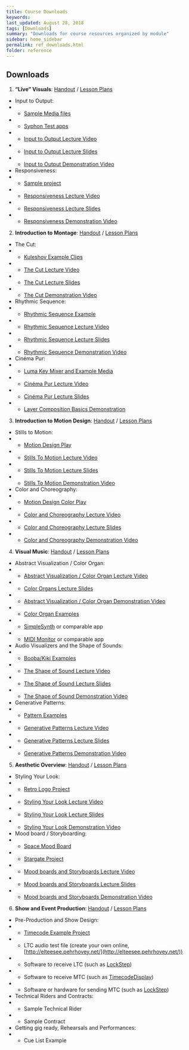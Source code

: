 ```yaml
---
title: Course Downloads
keywords: 
last_updated: August 28, 2018
tags: [Downloads]
summary: "Downloads for course resources organized by module"
sidebar: home_sidebar
permalink: ref_downloads.html
folder: reference
---
```


## Downloads

1. **“Live” Visuals**: [Handout](/vvedu/handout_module_1.html) / [Lesson Plans](/vvedu/teaching_module_1.html)
- Input to Output:
- - [Sample Media files](https://d3omao0uy1rjjh.cloudfront.net/vvedu/M1-L1.zip)
- - [Syphon Test apps](https://github.com/Syphon/Simple/releases/latest)
- - [Input to Output Lecture Video](https://vimeo.com/289316023)
- - [Input to Output Lecture Slides](https://docs.google.com/presentation/d/12Arx326oMkRXVu9xjnftlviyvkbhXMy1qJ31yW3yVuc)
- - [Input to Output Demonstration Video](https://vimeo.com/289319159)
- Responsiveness:
- - [Sample project](https://d3omao0uy1rjjh.cloudfront.net/vvedu/M1-L2.zip)
- - [Responsiveness Lecture Video](https://vimeo.com/290539286)
- - [Responsiveness Lecture Slides](https://docs.google.com/presentation/d/1Dd04BLD53DW9HhfK7iyAmnumrnaLyUA8HimJAjkzSrY)
- - [Responsiveness Demonstration Video](https://vimeo.com/290573189)

2. **Introduction to Montage**: [Handout](/vvedu/handout_module_2.html) / [Lesson Plans](/vvedu/teaching_module_2.html)
- The Cut:
- - [Kuleshov Example Clips](https://d3omao0uy1rjjh.cloudfront.net/vvedu/M2-L1.zip)
- - [The Cut Lecture Video](https://vimeo.com/291593254)
- - [The Cut Lecture Slides](https://docs.google.com/presentation/d/1brbWwWiMFxLv5Jot7NzHLRbHtLZAw7vRfcY_qu-lIcE/)
- - [The Cut Demonstration Video](https://vimeo.com/291746109)
- Rhythmic Sequence:
- - [Rhythmic Sequence Example](https://d3omao0uy1rjjh.cloudfront.net/vvedu/M2-L2.zip)
- - [Rhythmic Sequence Lecture Video](https://vimeo.com/292973511)
- - [Rhythmic Sequence Lecture Slides](https://docs.google.com/presentation/d/1aHhi-ZmS8uyZP6Q-Jfn0WfHPjHoJOnXZ3EED9ueLoDQ/edit?usp=sharing)
- - [Rhythmic Sequence Demonstration Video](https://vimeo.com/293019326)
- Cinéma Pur:
- - [Luma Key Mixer and Example Media](https://d3omao0uy1rjjh.cloudfront.net/vvedu/M2-L3.zip)
- - [Cinéma Pur Lecture Video](https://vimeo.com/294225836)
- - [Cinéma Pur Lecture Slides](https://docs.google.com/presentation/d/1Xe8NnDK_yzSSNny8tI4A9mlO0peNlK1aakyCchoZeDU/)
- - [Layer Composition Basics Demonstration](https://vimeo.com/294220015)

3. **Introduction to Motion Design**: [Handout](/vvedu/handout_module_3.html) / [Lesson Plans](/vvedu/teaching_module_3.html)
- Stills to Motion:
- - [Motion Design Play](https://d3omao0uy1rjjh.cloudfront.net/vvedu/M3-L1.zip)
- - [Stills To Motion Lecture Video](https://vimeo.com/295228229)
- - [Stills To Motion Lecture Slides](https://docs.google.com/presentation/d/16zkw1_xCrl2uQbStT3nbwuHxTOZ7FfQHrpaMm7UuIlc)
- - [Stills To Motion Demonstration Video](https://vimeo.com/295263632)
- Color and Choreography:
- - [Motion Design Color Play](https://d3omao0uy1rjjh.cloudfront.net/vvedu/M3-L2.zip)
- - [Color and Choreography Lecture Video](https://vimeo.com/296772620)
- - [Color and Choreography Lecture Slides](https://docs.google.com/presentation/d/1MUXuQuX7H9lMkbyojrh3fhCq4EkcimED9G2H5fxZsb0/)
- - [Color and Choreography Demonstration Video](https://vimeo.com/296780585)

4. **Visual Music**: [Handout](/vvedu/handout_module_4.html) / [Lesson Plans](/vvedu/teaching_module_4.html)
- Abstract Visualization / Color Organ:
- - [Abstract Visualization / Color Organ Lecture Video](https://vimeo.com/298011493)
- - [Color Organs Lecture Slides](https://docs.google.com/presentation/d/1CXTZIQMsFSYijJiDYXgIL2Lk0V4NThpMwxAFhXb1g00/)
- - [Abstract Visualization / Color Organ Demonstration Video](https://vimeo.com/298017047)
- - [Color Organ Examples](https://d3omao0uy1rjjh.cloudfront.net/vvedu/M4-L1.zip)
- - [SimpleSynth](http://notahat.com/simplesynth/) or comparable app
- - [MIDI Monitor](https://www.snoize.com/MIDIMonitor/) or comparable app
- Audio Visualizers and the Shape of Sounds:
- - [Booba/Kiki Examples](https://d3omao0uy1rjjh.cloudfront.net/vvedu/M4-L2.zip)
- - [The Shape of Sound Lecture Video](https://vimeo.com/299289480)
- - [The Shape of Sound Lecture Slides](https://docs.google.com/presentation/d/1giyeLz_rahweklOKErqaniub83oKtCK51acqb7LU2qo/)
- - [The Shape of Sound Demonstration Video](https://vimeo.com/299322555)
- Generative Patterns:
- - [Pattern Examples](https://d3omao0uy1rjjh.cloudfront.net/vvedu/M4-L3.zip)
- - [Generative Patterns Lecture Video](https://vimeo.com/300620381)
- - [Generative Patterns Lecture Slides](https://docs.google.com/presentation/d/1XK6XZoEVUJylwANOwnqy4-Fsg_s24-IkM3v_DB3ljEs/)
- - [Generative Patterns Demonstration Video](https://vimeo.com/300632634)

5. **Aesthetic Overview**: [Handout](/vvedu/handout_module_5.html) / [Lesson Plans](/vvedu/teaching_module_5.html)
- Styling Your Look:
- - [Retro Logo Project](https://d3omao0uy1rjjh.cloudfront.net/vvedu/M5-L1.zip)
- - [Styling Your Look Lecture Video](https://vimeo.com/303160359)
- - [Styling Your Look Lecture Slides](https://docs.google.com/presentation/d/1m-juxqZ6y7FalY_8e5CY6V7S85p4JU2MwYMnTszMGvw/)
- - [Styling Your Look Demonstration Video](https://vimeo.com/303156297)
- Mood board / Storyboarding:
- - [Space Mood Board](https://d3omao0uy1rjjh.cloudfront.net/vvedu/M5-L2-SpaceMoodExample.zip)
- - [Stargate Project](https://d3omao0uy1rjjh.cloudfront.net/vvedu/M5-L2.zip)
- - [Mood boards and Storyboards Lecture Video](https://vimeo.com/304475352)
- - [Mood boards and Storyboards Lecture Slides](https://docs.google.com/presentation/d/1FrmfLHSkFJJFFCXqd2GlObHf19n-nPL1EQvr0ESrUYg)
- - [Mood boards and Storyboards Demonstration Video](https://vimeo.com/304497668)

6. **Show and Event Production**: [Handout](/vvedu/handout_module_6.html) / [Lesson Plans](/vvedu/teaching_module_6.html)
- Pre-Production and Show Design:
- - [Timecode Example Project](https://d3omao0uy1rjjh.cloudfront.net/vvedu/M6-L1.zip)
- - LTC audio test file (create your own online, [http://elteesee.pehrhovey.net/](http://elteesee.pehrhovey.net/))
- - Software to receive LTC (such as [LockStep](https://figure53.com/lockstep/))
- - Software to receive MTC (such as [TimecodeDisplay](http://figure53.com/downloads/TimecodeDisplay.zip))
- - Software or hardware for sending MTC (such as [LockStep](https://figure53.com/lockstep/))
- Technical Riders and Contracts:
- - Sample Technical Rider
- - Sample Contract
- Getting gig ready, Rehearsals and Performances:
- - Cue List Example


